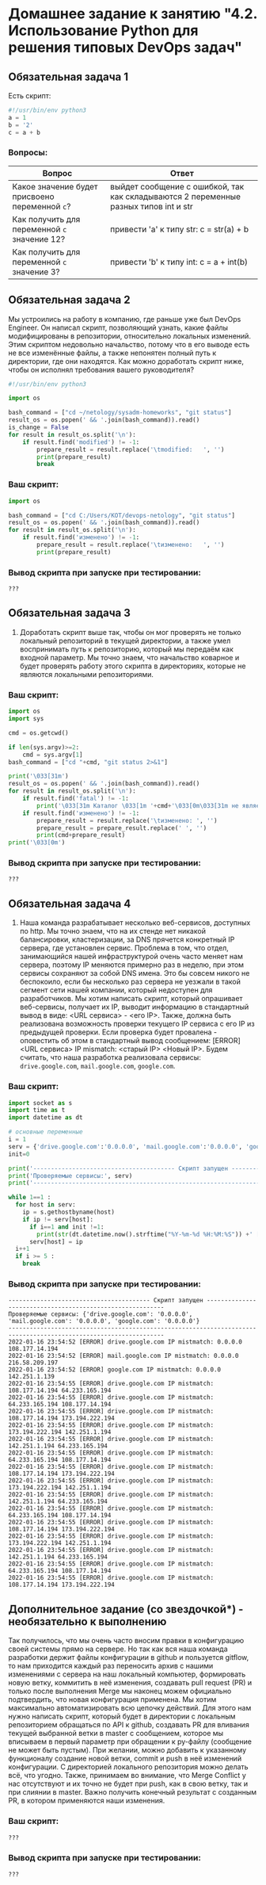 # Домашнее задание к занятию "4.2. Использование Python для решения типовых DevOps задач"

## Обязательная задача 1

Есть скрипт:
```python
#!/usr/bin/env python3
a = 1
b = '2'
c = a + b
```

### Вопросы:
| Вопрос  | Ответ |
| ------------- | ------------- |
| Какое значение будет присвоено переменной `c`?  | выйдет сообщение с ошибкой, так как складываются 2 переменные разных типов int и str  |
| Как получить для переменной `c` значение 12?  | привести 'a' к типу str: c = str(a) + b  |
| Как получить для переменной `c` значение 3?  | привести 'b' к типу int: c = a + int(b)  |

## Обязательная задача 2
Мы устроились на работу в компанию, где раньше уже был DevOps Engineer. Он написал скрипт, позволяющий узнать, какие файлы модифицированы в репозитории, относительно локальных изменений. Этим скриптом недовольно начальство, потому что в его выводе есть не все изменённые файлы, а также непонятен полный путь к директории, где они находятся. Как можно доработать скрипт ниже, чтобы он исполнял требования вашего руководителя?

```python
#!/usr/bin/env python3

import os

bash_command = ["cd ~/netology/sysadm-homeworks", "git status"]
result_os = os.popen(' && '.join(bash_command)).read()
is_change = False
for result in result_os.split('\n'):
    if result.find('modified') != -1:
        prepare_result = result.replace('\tmodified:   ', '')
        print(prepare_result)
        break
```

### Ваш скрипт:
```python
import os

bash_command = ["cd C:/Users/KOT/devops-netology", "git status"]
result_os = os.popen(' && '.join(bash_command)).read()
for result in result_os.split('\n'):
    if result.find('изменено') != -1:
        prepare_result = result.replace('\tизменено:   ', '')
        print(prepare_result)
```

### Вывод скрипта при запуске при тестировании:
```
???
```

## Обязательная задача 3
1. Доработать скрипт выше так, чтобы он мог проверять не только локальный репозиторий в текущей директории, а также умел воспринимать путь к репозиторию, который мы передаём как входной параметр. Мы точно знаем, что начальство коварное и будет проверять работу этого скрипта в директориях, которые не являются локальными репозиториями.

### Ваш скрипт:
```python
import os
import sys

cmd = os.getcwd()

if len(sys.argv)>=2:
    cmd = sys.argv[1]
bash_command = ["cd "+cmd, "git status 2>&1"]

print('\033[31m')
result_os = os.popen(' && '.join(bash_command)).read()
for result in result_os.split('\n'):
    if result.find('fatal') != -1:
        print('\033[31m Каталог \033[1m '+cmd+'\033[0m\033[31m не является GIT репозиторием\033[0m')    
    if result.find('изменено') != -1:
        prepare_result = result.replace('\tизменено: ', '')
        prepare_result = prepare_result.replace(' ', '') 
        print(cmd+prepare_result)
print('\033[0m')
```

### Вывод скрипта при запуске при тестировании:
```
???
```

## Обязательная задача 4
1. Наша команда разрабатывает несколько веб-сервисов, доступных по http. Мы точно знаем, что на их стенде нет никакой балансировки, кластеризации, за DNS прячется конкретный IP сервера, где установлен сервис. Проблема в том, что отдел, занимающийся нашей инфраструктурой очень часто меняет нам сервера, поэтому IP меняются примерно раз в неделю, при этом сервисы сохраняют за собой DNS имена. Это бы совсем никого не беспокоило, если бы несколько раз сервера не уезжали в такой сегмент сети нашей компании, который недоступен для разработчиков. Мы хотим написать скрипт, который опрашивает веб-сервисы, получает их IP, выводит информацию в стандартный вывод в виде: <URL сервиса> - <его IP>. Также, должна быть реализована возможность проверки текущего IP сервиса c его IP из предыдущей проверки. Если проверка будет провалена - оповестить об этом в стандартный вывод сообщением: [ERROR] <URL сервиса> IP mismatch: <старый IP> <Новый IP>. Будем считать, что наша разработка реализовала сервисы: `drive.google.com`, `mail.google.com`, `google.com`.

### Ваш скрипт:
```python
import socket as s
import time as t
import datetime as dt

# основные переменные
i = 1
serv = {'drive.google.com':'0.0.0.0', 'mail.google.com':'0.0.0.0', 'google.com':'0.0.0.0'}
init=0

print('---------------------------------------- Скрипт запущен ----------------------------------------------------------')
print('Проверяемые сервисы:', serv)
print('------------------------------------------------------------------------------------------------------------------')

while 1==1 :
  for host in serv:
    ip = s.gethostbyname(host)
    if ip != serv[host]:
      if i==1 and init !=1:
        print(str(dt.datetime.now().strftime("%Y-%m-%d %H:%M:%S")) +' [ERROR] ' + str(host) +' IP mistmatch: '+serv[host]+' '+ip)
      serv[host] = ip
  i++1
  if i >= 5 :
    break
```

### Вывод скрипта при запуске при тестировании:
```
---------------------------------------- Скрипт запущен ----------------------------------------------------------
Проверяемые сервисы: {'drive.google.com': '0.0.0.0', 'mail.google.com': '0.0.0.0', 'google.com': '0.0.0.0'}
------------------------------------------------------------------------------------------------------------------
2022-01-16 23:54:52 [ERROR] drive.google.com IP mistmatch: 0.0.0.0 108.177.14.194
2022-01-16 23:54:52 [ERROR] mail.google.com IP mistmatch: 0.0.0.0 216.58.209.197
2022-01-16 23:54:52 [ERROR] google.com IP mistmatch: 0.0.0.0 142.251.1.139
2022-01-16 23:54:55 [ERROR] drive.google.com IP mistmatch: 108.177.14.194 64.233.165.194
2022-01-16 23:54:55 [ERROR] drive.google.com IP mistmatch: 64.233.165.194 108.177.14.194
2022-01-16 23:54:55 [ERROR] drive.google.com IP mistmatch: 108.177.14.194 173.194.222.194
2022-01-16 23:54:55 [ERROR] drive.google.com IP mistmatch: 173.194.222.194 142.251.1.194
2022-01-16 23:54:55 [ERROR] drive.google.com IP mistmatch: 142.251.1.194 64.233.165.194
2022-01-16 23:54:55 [ERROR] drive.google.com IP mistmatch: 64.233.165.194 108.177.14.194
2022-01-16 23:54:55 [ERROR] drive.google.com IP mistmatch: 108.177.14.194 173.194.222.194
2022-01-16 23:54:55 [ERROR] drive.google.com IP mistmatch: 173.194.222.194 142.251.1.194
2022-01-16 23:54:55 [ERROR] drive.google.com IP mistmatch: 142.251.1.194 64.233.165.194
2022-01-16 23:54:55 [ERROR] drive.google.com IP mistmatch: 64.233.165.194 108.177.14.194
2022-01-16 23:54:55 [ERROR] drive.google.com IP mistmatch: 108.177.14.194 173.194.222.194
2022-01-16 23:54:55 [ERROR] drive.google.com IP mistmatch: 173.194.222.194 142.251.1.194
2022-01-16 23:54:55 [ERROR] drive.google.com IP mistmatch: 142.251.1.194 64.233.165.194
2022-01-16 23:54:55 [ERROR] drive.google.com IP mistmatch: 64.233.165.194 108.177.14.194
2022-01-16 23:54:55 [ERROR] drive.google.com IP mistmatch: 108.177.14.194 173.194.222.194

```

## Дополнительное задание (со звездочкой*) - необязательно к выполнению

Так получилось, что мы очень часто вносим правки в конфигурацию своей системы прямо на сервере. Но так как вся наша команда разработки держит файлы конфигурации в github и пользуется gitflow, то нам приходится каждый раз переносить архив с нашими изменениями с сервера на наш локальный компьютер, формировать новую ветку, коммитить в неё изменения, создавать pull request (PR) и только после выполнения Merge мы наконец можем официально подтвердить, что новая конфигурация применена. Мы хотим максимально автоматизировать всю цепочку действий. Для этого нам нужно написать скрипт, который будет в директории с локальным репозиторием обращаться по API к github, создавать PR для вливания текущей выбранной ветки в master с сообщением, которое мы вписываем в первый параметр при обращении к py-файлу (сообщение не может быть пустым). При желании, можно добавить к указанному функционалу создание новой ветки, commit и push в неё изменений конфигурации. С директорией локального репозитория можно делать всё, что угодно. Также, принимаем во внимание, что Merge Conflict у нас отсутствуют и их точно не будет при push, как в свою ветку, так и при слиянии в master. Важно получить конечный результат с созданным PR, в котором применяются наши изменения. 

### Ваш скрипт:
```python
???
```

### Вывод скрипта при запуске при тестировании:
```
???
```
